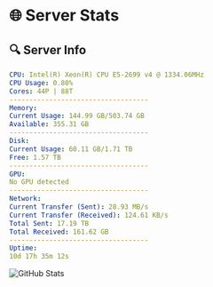 # 🌐 Server Stats
## 🔍 Server Info
```yaml
CPU: Intel(R) Xeon(R) CPU E5-2699 v4 @ 1334.06MHz
CPU Usage: 0.80%
Cores: 44P | 88T
-----------------------------------
Memory:
Current Usage: 144.99 GB/503.74 GB
Available: 355.31 GB
-----------------------------------
Disk:
Current Usage: 60.11 GB/1.71 TB
Free: 1.57 TB
-----------------------------------
GPU:
No GPU detected
-----------------------------------
Network:
Current Transfer (Sent): 28.93 MB/s
Current Transfer (Received): 124.61 KB/s
Total Sent: 17.19 TB
Total Received: 161.62 GB
-----------------------------------
Uptime:
10d 17h 35m 12s
```
![GitHub Stats](https://img.shields.io/badge/Updated-2025-03-18_14:58:01-blue)